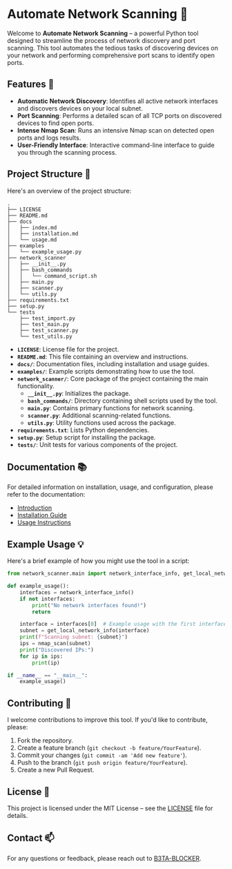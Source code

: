 # Automate Network Scanning 🚀

Welcome to **Automate Network Scanning** – a powerful Python tool designed to streamline the process of network discovery and port scanning. This tool automates the tedious tasks of discovering devices on your network and performing comprehensive port scans to identify open ports.

## Features 🌟

- **Automatic Network Discovery**: Identifies all active network interfaces and discovers devices on your local subnet.
- **Port Scanning**: Performs a detailed scan of all TCP ports on discovered devices to find open ports.
- **Intense Nmap Scan**: Runs an intensive Nmap scan on detected open ports and logs results.
- **User-Friendly Interface**: Interactive command-line interface to guide you through the scanning process.

## Project Structure 📂

Here's an overview of the project structure:

```
.
├── LICENSE
├── README.md
├── docs
│   ├── index.md
│   ├── installation.md
│   └── usage.md
├── examples
│   └── example_usage.py
├── network_scanner
│   ├── __init__.py
│   ├── bash_commands
│   │   └── command_script.sh
│   ├── main.py
│   ├── scanner.py
│   └── utils.py
├── requirements.txt
├── setup.py
└── tests
    ├── test_import.py
    ├── test_main.py
    ├── test_scanner.py
    └── test_utils.py
```

- **`LICENSE`**: License file for the project.
- **`README.md`**: This file containing an overview and instructions.
- **`docs/`**: Documentation files, including installation and usage guides.
- **`examples/`**: Example scripts demonstrating how to use the tool.
- **`network_scanner/`**: Core package of the project containing the main functionality.
  - **`__init__.py`**: Initializes the package.
  - **`bash_commands/`**: Directory containing shell scripts used by the tool.
  - **`main.py`**: Contains primary functions for network scanning.
  - **`scanner.py`**: Additional scanning-related functions.
  - **`utils.py`**: Utility functions used across the package.
- **`requirements.txt`**: Lists Python dependencies.
- **`setup.py`**: Setup script for installing the package.
- **`tests/`**: Unit tests for various components of the project.

## Documentation 📚

For detailed information on installation, usage, and configuration, please refer to the documentation:

- [Introduction](docs/index.md)
- [Installation Guide](docs/installation.md)
- [Usage Instructions](docs/usage.md)

## Example Usage 💡

Here's a brief example of how you might use the tool in a script:

```python
from network_scanner.main import network_interface_info, get_local_network_info, nmap_scan

def example_usage():
    interfaces = network_interface_info()
    if not interfaces:
        print("No network interfaces found!")
        return

    interface = interfaces[0]  # Example usage with the first interface
    subnet = get_local_network_info(interface)
    print(f"Scanning subnet: {subnet}")
    ips = nmap_scan(subnet)
    print("Discovered IPs:")
    for ip in ips:
        print(ip)

if __name__ == "__main__":
    example_usage()
```

## Contributing 🤝

I welcome contributions to improve this tool. If you'd like to contribute, please:

1. Fork the repository.
2. Create a feature branch (`git checkout -b feature/YourFeature`).
3. Commit your changes (`git commit -am 'Add new feature'`).
4. Push to the branch (`git push origin feature/YourFeature`).
5. Create a new Pull Request.

## License 📜

This project is licensed under the MIT License – see the [LICENSE](LICENSE) file for details.

## Contact 📫

For any questions or feedback, please reach out to [B3TA-BLOCKER](https://github.com/B3TA-BLOCKER).
